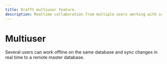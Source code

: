 ```yaml
---
title: Drafft multiuser feature.
description: Realtime collaboration from multiple users working with scripts and dialogue trees.
---
```


# Multiuser

Several users can work offline on the same database and sync changes in real time to a remote master database.
